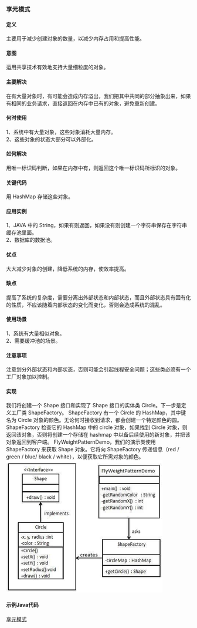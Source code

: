 ### 享元模式   

#### 定义
主要用于减少创建对象的数量，以减少内存占用和提高性能。    

#### 意图          
运用共享技术有效地支持大量细粒度的对象。

#### 主要解决   
在有大量对象时，有可能会造成内存溢出，我们把其中共同的部分抽象出来，如果有相同的业务请求，直接返回在内存中已有的对象，避免重新创建。

####  何时使用      
1、系统中有大量对象，这些对象消耗大量内存。      
2、这些对象的状态大部分可以外部化。          

#### 如何解决       
用唯一标识码判断，如果在内存中有，则返回这个唯一标识码所标识的对象。

#### 关键代码
用 HashMap 存储这些对象。        

#### 应用实例      
1、JAVA 中的 String，如果有则返回，如果没有则创建一个字符串保存在字符串缓存池里面。  
2、数据库的数据池。             

#### 优点         
大大减少对象的创建，降低系统的内存，使效率提高。         

#### 缺点     
提高了系统的复杂度，需要分离出外部状态和内部状态，而且外部状态具有固有化的性质，不应该随着内部状态的变化而变化，否则会造成系统的混乱。     

#### 使用场景      
1、系统有大量相似对象。       
2、需要缓冲池的场景。

#### 注意事项       
注意划分外部状态和内部状态，否则可能会引起线程安全问题；这些类必须有一个工厂对象加以控制。

#### 实现     
我们将创建一个 Shape 接口和实现了 Shape 接口的实体类 Circle。下一步是定义工厂类 ShapeFactory。
ShapeFactory 有一个 Circle 的 HashMap，其中键名为 Circle 对象的颜色。无论何时接收到请求，都会创建一个特定颜色的圆。ShapeFactory 检查它的 HashMap 中的 circle 对象，如果找到 Circle 对象，则返回该对象，否则将创建一个存储在 hashmap 中以备后续使用的新对象，并把该对象返回到客户端。
FlyWeightPatternDemo，我们的演示类使用 ShapeFactory 来获取 Shape 对象。它将向 ShapeFactory 传递信息（red / green / blue/ black / white），以便获取它所需对象的颜色。          
![Alt text](./images/flyweight_pattern.jpg)

#### 示例Java代码
[享元模式](../src/main/java/com/lvt/pattern_12)